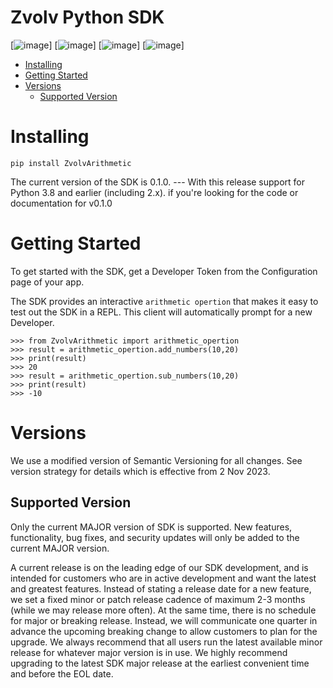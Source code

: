 <!-- <p align="center">
  <img src="https://github.com/box/sdks/blob/master/images/box-dev-logo.png" alt= “box-dev-logo” width="30%" height="50%">
</p> -->

# Zvolv Python SDK

[![image](http://opensource.box.com/badges/active.svg)]
[![image](https://img.shields.io/pypi/v/boxsdk.svg)]
[![image](https://img.shields.io/pypi/dm/boxsdk.svg)]
[![image](https://coveralls.io/repos/github/box/box-python-sdk/badge.svg?branch=main)]


<!-- START doctoc generated TOC please keep comment here to allow auto update -->
<!-- DON'T EDIT THIS SECTION, INSTEAD RE-RUN doctoc TO UPDATE -->

- [Installing](#installing)
- [Getting Started](#getting-started)
- [Versions](#versions)
  - [Supported Version](#supported-version)

<!-- END doctoc generated TOC please keep comment here to allow auto update -->

# Installing

``` console
pip install ZvolvArithmetic 
```

The current version of the SDK is 0.1.0. --- With this release support for
Python 3.8 and earlier (including 2.x). if you're
looking for the code or documentation for v0.1.0

# Getting Started

To get started with the SDK, get a Developer Token from the
Configuration page of your app.

The SDK provides an interactive `arithmetic opertion` that makes it easy
to test out the SDK in a REPL. This client will automatically prompt for
a new Developer.

``` pycon
>>> from ZvolvArithmetic import arithmetic_opertion
>>> result = arithmetic_opertion.add_numbers(10,20)
>>> print(result)
>>> 20
>>> result = arithmetic_opertion.sub_numbers(10,20)
>>> print(result)
>>> -10

```
# Versions
We use a modified version of Semantic Versioning for all changes. See version strategy for details which is effective from 2 Nov 2023. 

## Supported Version

Only the current MAJOR version of SDK is supported. New features, functionality, bug fixes, and security updates will only be added to the current MAJOR version.

A current release is on the leading edge of our SDK development, and is intended for customers who are in active development and want the latest and greatest features.  Instead of stating a release date for a new feature, we set a fixed minor or patch release cadence of maximum 2-3 months (while we may release more often). At the same time, there is no schedule for major or breaking release. Instead, we will communicate one quarter in advance the upcoming breaking change to allow customers to plan for the upgrade. We always recommend that all users run the latest available minor release for whatever major version is in use. We highly recommend upgrading to the latest SDK major release at the earliest convenient time and before the EOL date.
